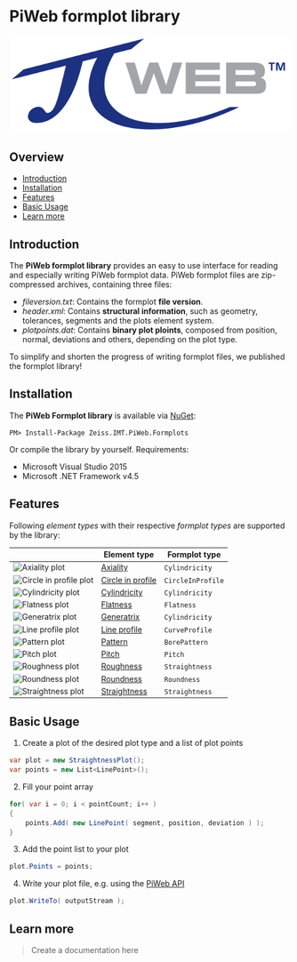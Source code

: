 [logo]: gfx/Logo.png "PiWeb Logo"
[axiality]: gfx/32px/AxialityplotElement.png "Axiality plot"
[pattern]: gfx/32px/BorepatternplotElement.png "Pattern plot"
[roundness]: gfx/32px/CircleplotElement.png "Roundness plot"
[circleinprofile]: gfx/32px/CircleprofileplotElement.png "Circle in profile plot"
[lineprofile]:gfx/32px/CurveplotElement.png "Line profile plot"
[cylindricity]: gfx/32px/CylinderplotElement.png "Cylindricity plot"
[straightness]: gfx/32px/LineplotElement.png "Straightness plot"
[pitch]: gfx/32px/PitchplotElement.png "Pitch plot"
[flatness]: gfx/32px/PlaneplotElement.png "Flatness plot"
[roughness]: gfx/32px/RoughnessplotElement.png "Roughness plot"
[generatrix]: gfx/32px/SurfaceLineplotElement.png "Generatrix plot"


PiWeb formplot library
=========

![alt text][logo]


## Overview

- [Introduction](#introduction)
- [Installation](#installation)
- [Features](#features)
- [Basic Usage](#basic-usage)
- [Learn more](#learn-more)

## Introduction

The **PiWeb formplot library** provides an easy to use interface for reading and especially writing PiWeb formplot data. PiWeb formplot files are zip-compressed archives, containing three files:

* *fileversion.txt*: Contains the formplot **file version**.
* *header.xml*: Contains **structural information**, such as geometry, tolerances, segments and the plots element system.
* *plotpoints.dat*: Contains **binary plot ploints**, composed from position, normal, deviations and others, depending on the plot type.

To simplify and shorten the progress of writing formplot files, we published the formplot library!


## Installation

The **PiWeb Formplot library** is available via [NuGet](https://www.nuget.org/packages/Zeiss.IMT.PiWeb.Formplots/):

```
PM> Install-Package Zeiss.IMT.PiWeb.Formplots
```
Or compile the library by yourself. Requirements:

* Microsoft Visual Studio 2015
* Microsoft .NET Framework v4.5

## Features

Following _element types_ with their respective _formplot types_ are supported by the library:



|  |Element type | Formplot type |
|---|------------- |-------------|
| ![][axiality]| [Axiality](#axiality) | `Cylindricity` |
| ![][circleinprofile]| [Circle in profile](#circleinprofile) | `CircleInProfile` |  
| ![][cylindricity]| [Cylindricity](#cylindricity) |  `Cylindricity` |
| ![][flatness]| [Flatness](#flatness) |  `Flatness` |
| ![][generatrix]| [Generatrix](#generatrix) |  `Cylindricity` |
| ![][lineprofile]| [Line profile](Curve.md) |  `CurveProfile` |
| ![][pattern]| [Pattern](#pattern) |  `BorePattern` |
| ![][pitch]| [Pitch](#pitch) |  `Pitch` |
| ![][roughness]| [Roughness](#roughness) |  `Straightness` |
| ![][roundness]| [Roundness](#roundness) |  `Roundness` |
| ![][straightness]| [Straightness](#straightness) |  `Straightness` |

## Basic Usage

1. Create a plot of the desired plot type and a list of plot points
```csharp
var plot = new StraightnessPlot();
var points = new List<LinePoint>();
```
2. Fill your point array
```csharp
for( var i = 0; i < pointCount; i++ )
{
	points.Add( new LinePoint( segment, position, deviation ) );
}
```
3. Add the point list to your plot
```csharp
plot.Points = points;
```
4. Write your plot file, e.g. using the [PiWeb API](https://github.com/ZEISS-PiWeb/PiWeb-Api)
```csharp
plot.WriteTo( outputStream );
```

## Learn more

>Create a documentation here
